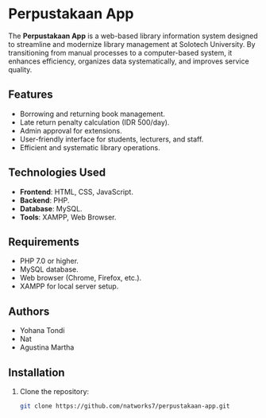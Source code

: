 # Perpustakaan App

The **Perpustakaan App** is a web-based library information system designed to streamline and modernize library management at Solotech University. By transitioning from manual processes to a computer-based system, it enhances efficiency, organizes data systematically, and improves service quality.

## Features
- Borrowing and returning book management.
- Late return penalty calculation (IDR 500/day).
- Admin approval for extensions.
- User-friendly interface for students, lecturers, and staff.
- Efficient and systematic library operations.

## Technologies Used
- **Frontend**: HTML, CSS, JavaScript.
- **Backend**: PHP.
- **Database**: MySQL.
- **Tools**: XAMPP, Web Browser.

## Requirements
- PHP 7.0 or higher.
- MySQL database.
- Web browser (Chrome, Firefox, etc.).
- XAMPP for local server setup.

## Authors
- Yohana Tondi
- Nat
- Agustina Martha

## Installation
1. Clone the repository:
   ```bash
   git clone https://github.com/natworks7/perpustakaan-app.git
